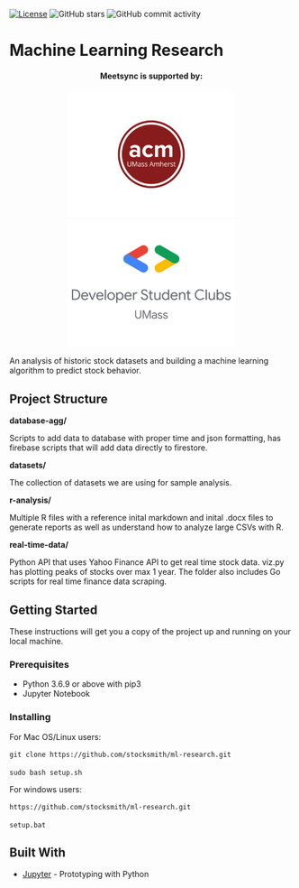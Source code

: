 [![License](https://img.shields.io/badge/License-GPL%203.0-brightgreen.svg)](./LICENSE)
![GitHub stars](https://img.shields.io/github/stars/stocksmith/ml-research.svg)
![GitHub commit activity](https://img.shields.io/github/commit-activity/m/stocksmith/ml-research.svg?color=red)

# Machine Learning Research

<div><p align="center">
<center><h4>Meetsync is supported by:</h4><a href="https://umass.acm.org/"><img width="300" src="assets/acm_umass.jpg" target="_blank"></a>
<a href="https://umassdsc.com/" target="_blank"><img width="300" src="assets/dsc_umass.jpg"></a>
<!-- <img width="250" src="assets/acm_umass.jpg"> -->
</center></p></div>

An analysis of historic stock datasets and building a machine learning algorithm to predict stock behavior. 

## Project Structure 

**database-agg/**

Scripts to add data to database with proper time and json formatting, has firebase scripts that will add data directly to firestore.

**datasets/**

The collection of datasets we are using for sample analysis.

**r-analysis/**

Multiple R files with a reference inital markdown and inital .docx files to generate reports as well as understand how to analyze large CSVs with R. 

**real-time-data/**

Python API that uses Yahoo Finance API to get real time stock data. viz.py has plotting peaks of stocks over max 1 year. The folder also includes Go scripts for real time finance data scraping. 

## Getting Started

These instructions will get you a copy of the project up and running on your local machine.

### Prerequisites

* Python 3.6.9 or above with pip3
* Jupyter Notebook

### Installing

For Mac OS/Linux users:
```
git clone https://github.com/stocksmith/ml-research.git

sudo bash setup.sh
```

For windows users:
```
https://github.com/stocksmith/ml-research.git

setup.bat
```

## Built With

* [Jupyter](https://jupyter.org/) - Prototyping with Python
<!-- 
## Contributing

Please read [CONTRIBUTING.md](https://gist.github.com/PurpleBooth/b24679402957c63ec426) for details on our code of conduct, and the process for submitting pull requests to us. -->


<!-- 
## Acknowledgments

* Hat tip to anyone whose code was used
* Inspiration
* etc
 -->
